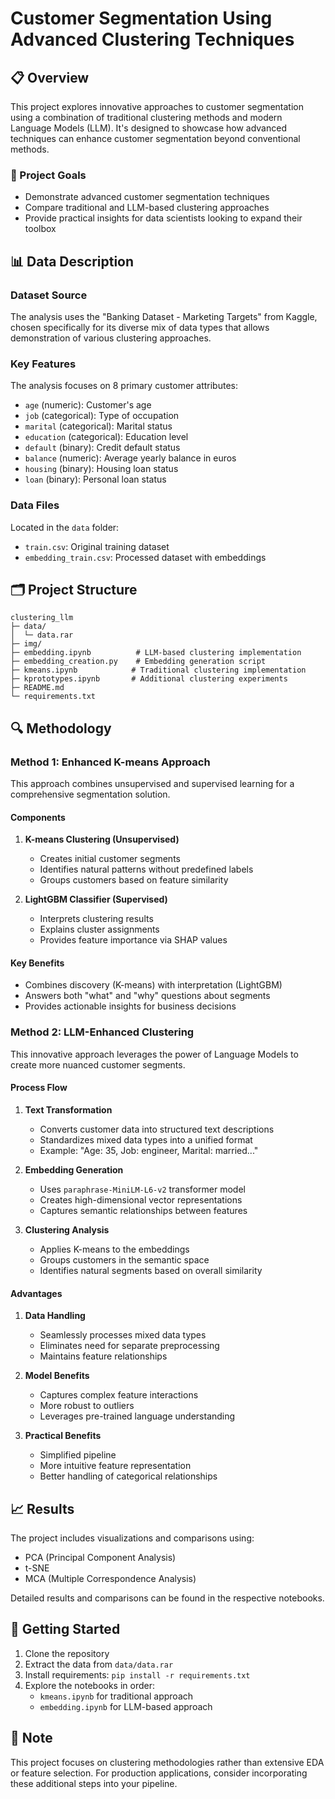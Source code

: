 # Customer Segmentation Using Advanced Clustering Techniques

## 📋 Overview
This project explores innovative approaches to customer segmentation using a combination of traditional clustering methods and modern Language Models (LLM). It's designed to showcase how advanced techniques can enhance customer segmentation beyond conventional methods.

### 🎯 Project Goals
- Demonstrate advanced customer segmentation techniques
- Compare traditional and LLM-based clustering approaches
- Provide practical insights for data scientists looking to expand their toolbox

## 📊 Data Description

### Dataset Source
The analysis uses the "Banking Dataset - Marketing Targets" from Kaggle, chosen specifically for its diverse mix of data types that allows demonstration of various clustering approaches.

### Key Features
The analysis focuses on 8 primary customer attributes:
- `age` (numeric): Customer's age
- `job` (categorical): Type of occupation
- `marital` (categorical): Marital status
- `education` (categorical): Education level
- `default` (binary): Credit default status
- `balance` (numeric): Average yearly balance in euros
- `housing` (binary): Housing loan status
- `loan` (binary): Personal loan status

### Data Files
Located in the `data` folder:
- `train.csv`: Original training dataset
- `embedding_train.csv`: Processed dataset with embeddings

## 🗂️ Project Structure
```
clustering_llm
├─ data/
│  └─ data.rar
├─ img/
├─ embedding.ipynb          # LLM-based clustering implementation
├─ embedding_creation.py    # Embedding generation script
├─ kmeans.ipynb            # Traditional clustering implementation
├─ kprototypes.ipynb       # Additional clustering experiments
├─ README.md
└─ requirements.txt
```

## 🔍 Methodology

### Method 1: Enhanced K-means Approach
This approach combines unsupervised and supervised learning for a comprehensive segmentation solution.

#### Components
1. **K-means Clustering (Unsupervised)**
   - Creates initial customer segments
   - Identifies natural patterns without predefined labels
   - Groups customers based on feature similarity

2. **LightGBM Classifier (Supervised)**
   - Interprets clustering results
   - Explains cluster assignments
   - Provides feature importance via SHAP values

#### Key Benefits
- Combines discovery (K-means) with interpretation (LightGBM)
- Answers both "what" and "why" questions about segments
- Provides actionable insights for business decisions

### Method 2: LLM-Enhanced Clustering
This innovative approach leverages the power of Language Models to create more nuanced customer segments.

#### Process Flow
1. **Text Transformation**
   - Converts customer data into structured text descriptions
   - Standardizes mixed data types into a unified format
   - Example: "Age: 35, Job: engineer, Marital: married..."

2. **Embedding Generation**
   - Uses `paraphrase-MiniLM-L6-v2` transformer model
   - Creates high-dimensional vector representations
   - Captures semantic relationships between features

3. **Clustering Analysis**
   - Applies K-means to the embeddings
   - Groups customers in the semantic space
   - Identifies natural segments based on overall similarity

#### Advantages
1. **Data Handling**
   - Seamlessly processes mixed data types
   - Eliminates need for separate preprocessing
   - Maintains feature relationships

2. **Model Benefits**
   - Captures complex feature interactions
   - More robust to outliers
   - Leverages pre-trained language understanding

3. **Practical Benefits**
   - Simplified pipeline
   - More intuitive feature representation
   - Better handling of categorical relationships

## 📈 Results
The project includes visualizations and comparisons using:
- PCA (Principal Component Analysis)
- t-SNE
- MCA (Multiple Correspondence Analysis)

Detailed results and comparisons can be found in the respective notebooks.

## 🚀 Getting Started
1. Clone the repository
2. Extract the data from `data/data.rar`
3. Install requirements: `pip install -r requirements.txt`
4. Explore the notebooks in order:
   - `kmeans.ipynb` for traditional approach
   - `embedding.ipynb` for LLM-based approach

## 📝 Note
This project focuses on clustering methodologies rather than extensive EDA or feature selection. For production applications, consider incorporating these additional steps into your pipeline.
